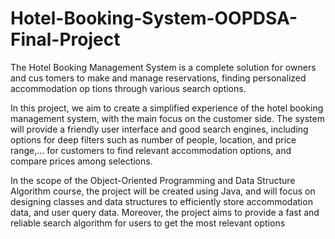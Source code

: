 # Hotel-Booking-System-OOPDSA-Final-Project
 The Hotel Booking Management System is a complete solution for owners and cus tomers to make and manage reservations, finding personalized accommodation op tions through various search options.
 
 In this project, we aim to create a simplified experience of the hotel booking management system, with the main focus on the customer side. The system will provide a friendly user interface and good 
 search engines, including options for deep filters such as number of people, location, and price range,... for customers to find relevant accommodation options, and compare prices among selections.
 
 In the scope of the Object-Oriented Programming and Data Structure Algorithm course, the project will be created using Java, and will focus on designing classes and data structures to efficiently 
 store accommodation data, and user query data. Moreover, the project aims to provide a fast and reliable search algorithm for users to get the most relevant options
